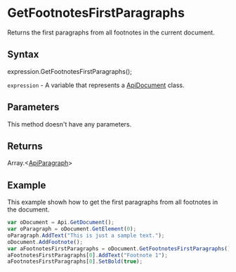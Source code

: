 # GetFootnotesFirstParagraphs

Returns the first paragraphs from all footnotes in the current document.

## Syntax

expression.GetFootnotesFirstParagraphs();

`expression` - A variable that represents a [ApiDocument](../ApiDocument.md) class.

## Parameters

This method doesn't have any parameters.

## Returns

Array.<[ApiParagraph](../../ApiParagraph/ApiParagraph.md)>

## Example

This example showh how to get the first paragraphs from all footnotes in the document.

```javascript
var oDocument = Api.GetDocument();
var oParagraph = oDocument.GetElement(0); 
oParagraph.AddText("This is just a sample text.");
oDocument.AddFootnote();
var aFootnotesFirstParagraphs = oDocument.GetFootnotesFirstParagraphs();
aFootnotesFirstParagraphs[0].AddText("Footnote 1");
aFootnotesFirstParagraphs[0].SetBold(true);
```
